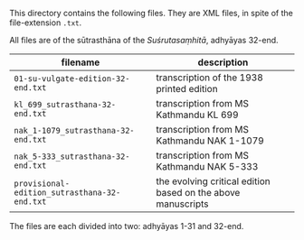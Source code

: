 This directory contains the following files.  They are XML files, in spite of the file-extension `.txt`.

All files are of the sūtrasthāna of the *Suśrutasaṃhitā*, adhyāyas 32-end.

| filename                                     | description                                                  |
| -------------------------------------------- | ------------------------------------------------------------ |
| `01-su-vulgate-edition-32-end.txt`           | transcription of the 1938 printed edition                    |
| `kl_699_sutrasthana-32-end.txt`              | transcription from MS Kathmandu KL 699                       |
| `nak_1-1079_sutrasthana-32-end.txt`          | transcription from MS Kathmandu NAK 1-1079                   |
| `nak_5-333_sutrasthana-32-end.txt`           | transcription from MS Kathmandu NAK 5-333                    |
| `provisional-edition_sutrasthana-32-end.txt` | the evolving critical edition based on the above manuscripts |

  The files are each divided into two: adhyāyas 1-31 and 32-end.